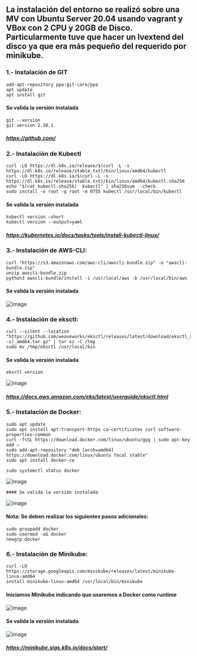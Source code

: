 ## La instalación del entorno se realizó sobre una MV con Ubuntu Server 20.04 usando vagrant y VBox con 2 CPU y 20GB de Disco. Particularmente tuve que hacer un lvextend del disco ya que era más pequeño del requerido por minikube. 

### 1.- Instalación de GIT

```
add-apt-repository ppa:git-core/ppa
apt update
apt install git

```

#### Se valida la versión instalada

```
git --version
git version 2.38.1
```

##### https://github.com/

### 2.- Instalación de Kubectl

```
curl -LO https://dl.k8s.io/release/$(curl -L -s https://dl.k8s.io/release/stable.txt)/bin/linux/amd64/kubectl
curl -LO https://dl.k8s.io/$(curl -L -s https://dl.k8s.io/release/stable.txt)/bin/linux/amd64/kubectl.sha256
echo "$(cat kubectl.sha256)  kubectl" | sha256sum --check
sudo install -o root -g root -m 0755 kubectl /usr/local/bin/kubectl
```

#### Se valida la versión instalada
```
kubectl version –short
kubectl version --output=yaml
```
##### https://kubernetes.io/docs/tasks/tools/install-kubectl-linux/


### 3.- Instalación de AWS-CLI:

```
curl "https://s3.amazonaws.com/aws-cli/awscli-bundle.zip" -o "awscli-bundle.zip"
unzip awscli-bundle.zip
python3 awscli-bundle/install -i /usr/local/aws -b /usr/local/bin/aws
```

#### Se valida la versión instalada
![image](https://user-images.githubusercontent.com/67799058/199109819-1e66c107-ba4d-4e43-89da-e470ac760a31.png)

### 4.- Instalación de eksctl:

```
curl --silent --location "https://github.com/weaveworks/eksctl/releases/latest/download/eksctl_$(uname -s)_amd64.tar.gz" | tar xz -C /tmp
sudo mv /tmp/eksctl /usr/local/bin
```
#### Se valida la versión instalada
```
eksctl version
```
![image](https://user-images.githubusercontent.com/67799058/199109979-6fe1fbee-ae03-423f-b1fb-89a8b7c36b1d.png)

##### https://docs.aws.amazon.com/eks/latest/userguide/eksctl.html

### 5.- Instalación de Docker:
```
sudo apt update
sudo apt install apt-transport-https ca-certificates curl software-properties-common
curl -fsSL https://download.docker.com/linux/ubuntu/gpg | sudo apt-key add –
sudo add-apt-repository "deb [arch=amd64] https://download.docker.com/linux/ubuntu focal stable"
sudo apt install docker-ce
```
```
sudo systemctl status docker
```

![image](https://user-images.githubusercontent.com/67799058/199110239-dbb04970-d0ab-44e6-8997-330d66d0d0fa.png)

```
#### Se valida la versión instalada
```

![image](https://user-images.githubusercontent.com/67799058/199110260-4c7a976b-ecaa-4ad0-a1b9-acd17e8ba18f.png)

#### Nota: Se deben realizar los siguientes pasos adicionales: 

```
sudo groupadd docker 
sudo usermod -aG docker
newgrp docker
```

### 6.- Instalación de Minikube:
```
curl -LO https://storage.googleapis.com/minikube/releases/latest/minikube-linux-amd64
install minikube-linux-amd64 /usr/local/bin/minikube
```

#### Iniciamos Minikube indicando que usaremos a Docker como runtime

![image](https://user-images.githubusercontent.com/67799058/199111547-e0c75c9d-c8bc-4863-8da1-880f9a35384e.png)


#### Se valida la versión instalada

![image](https://user-images.githubusercontent.com/67799058/199111776-0766b37e-efe8-4580-9556-d5c4ec1a3d4f.png)


##### https://minikube.sigs.k8s.io/docs/start/

